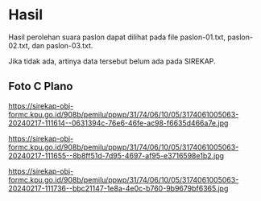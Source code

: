 # Hasil

Hasil perolehan suara paslon dapat dilihat pada file paslon-01.txt, paslon-02.txt, dan paslon-03.txt.

Jika tidak ada, artinya data tersebut belum ada pada SIREKAP.

## Foto C Plano

https://sirekap-obj-formc.kpu.go.id/908b/pemilu/ppwp/31/74/06/10/05/3174061005063-20240217-111614--0631394c-76e6-46fe-ac98-f6635d466a7e.jpg

https://sirekap-obj-formc.kpu.go.id/908b/pemilu/ppwp/31/74/06/10/05/3174061005063-20240217-111655--8b8ff51d-7d95-4697-af95-e3716598e1b2.jpg

https://sirekap-obj-formc.kpu.go.id/908b/pemilu/ppwp/31/74/06/10/05/3174061005063-20240217-111736--bbc21147-1e8a-4e0c-b760-9b9679bf6365.jpg
